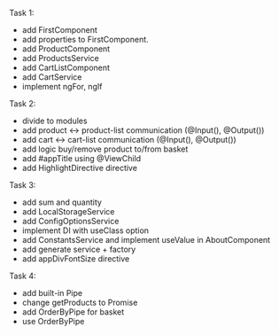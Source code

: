 Task 1:
- add FirstComponent
- add properties to FirstComponent.
- add ProductComponent
- add ProductsService
- add CartListComponent
- add CartService
- implement ngFor, ngIf

Task 2:
- divide to modules
- add product <-> product-list communication (@Input(), @Output())
- add cart <-> cart-list communication (@Input(), @Output())
- add logic buy/remove product to/from basket
- add #appTitle using @ViewChild
- add HighlightDirective directive

Task 3:
- add sum and quantity
- add LocalStorageService
- add ConfigOptionsService
- implement DI with useClass option
- add ConstantsService and implement useValue in AboutComponent
- add generate service + factory
- add appDivFontSize directive

Task 4:
- add built-in Pipe
- change getProducts to Promise
- add OrderByPipe for basket
- use OrderByPipe


